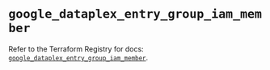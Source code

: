 # `google_dataplex_entry_group_iam_member`

Refer to the Terraform Registry for docs: [`google_dataplex_entry_group_iam_member`](https://registry.terraform.io/providers/hashicorp/google/6.49.0/docs/resources/dataplex_entry_group_iam_member).
